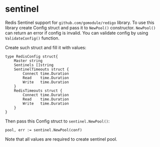 # sentinel

Redis Sentinel support for `github.com/gomodule/redigo` library. To use this library create Config struct and pass it to
`NewPool()` constructor. `NewPool()` can return an error if config is invalid. You can validate config by using
`ValidateConfig()` function. 

Create such struct and fill it with values:
```
type RedisConfig struct{
	Master string
	Sentinels []string
	SentinelTimeouts struct {
		Connect time.Duration
		Read    time.Duration
		Write   time.Duration
	}
	RedisTimeouts struct {
		Connect time.Duration
		Read    time.Duration
		Write   time.Duration
	}
}
```
Then pass this Config struct to `sentinel.NewPool()`:
```
pool, err := sentinel.NewPool(conf)
```
Note that all values are required to create sentinel pool.